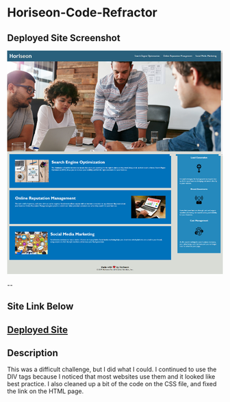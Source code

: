# Horiseon-Code-Refractor
## Deployed Site Screenshot

![Portfolio Site](https://github.com/VHarris113/Horiseon-Code-Refractor/blob/main/assets/images/HoriseonWebpage.png?raw=true)

--
## Site Link Below
[Deployed Site](https://vharris113.github.io/Horiseon-Code-Refractor/)
--
## Description
This was a difficult challenge, but I did what I could. I continued to use the DIV tags because I noticed that most websites use them and it looked like best practice. I also cleaned up a bit of the code on the CSS file, and fixed the link on the HTML page.



